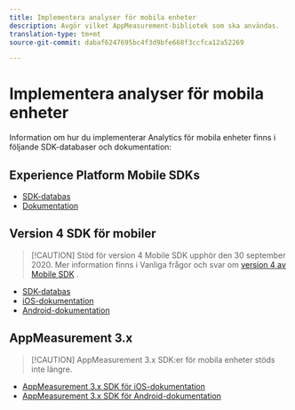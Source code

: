 ```yaml
---
title: Implementera analyser för mobila enheter
description: Avgör vilket AppMeasurement-bibliotek som ska användas.
translation-type: tm+mt
source-git-commit: dabaf6247695bc4f3d9bfe668f3ccfca12a52269

---
```



# Implementera analyser för mobila enheter

Information om hur du implementerar Analytics för mobila enheter finns i följande SDK-databaser och dokumentation:

## Experience Platform Mobile SDKs

* [SDK-databas](https://github.com/Adobe-Marketing-Cloud/aep-sdks-documentation/blob/master/resources/frequently-asked-questions/current-sdk-versions.md)
* [Dokumentation](https://aep-sdks.gitbook.io/docs/)

## Version 4 SDK för mobiler

>[!CAUTION] Stöd för version 4 Mobile SDK upphör den 30 september 2020. Mer information finns i Vanliga frågor och svar om [version 4 av Mobile SDK](https://aep-sdks.gitbook.io/docs/version-4-sdk-end-of-support-faq) .

* [SDK-databas](https://github.com/Adobe-Marketing-Cloud/mobile-services/tree/master/sdks)
* [iOS-dokumentation](https://docs.adobe.com/content/help/en/mobile-services/ios/overview.html)
* [Android-dokumentation](https://docs.adobe.com/content/help/en/mobile-services/android/overview.html)

## AppMeasurement 3.x

>[!CAUTION] AppMeasurement 3.x SDK:er för mobila enheter stöds inte längre.

* [AppMeasurement 3.x SDK för iOS-dokumentation](../../assets/adobe_mobile_ios_3x.pdf)
* [AppMeasurement 3.x SDK för Android-dokumentation](../../assets/android_3x.pdf)
